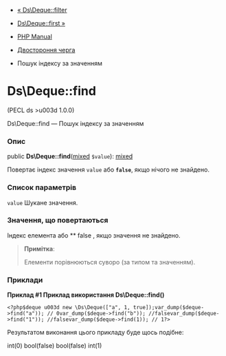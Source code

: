 - [« Ds\Deque::filter](ds-deque.filter.md)
- [Ds\Deque::first »](ds-deque.first.md)

- [PHP Manual](index.md)
- [Двостороння черга](class.ds-deque.md)
- Пошук індексу за значенням

# Ds\Deque::find

(PECL ds \>u003d 1.0.0)

Ds\Deque::find — Пошук індексу за значенням

### Опис

public
**Ds\Deque::find**([mixed](language.types.declarations.md#language.types.declarations.mixed)
`$value`):
[mixed](language.types.declarations.md#language.types.declarations.mixed)

Повертає індекс значення `value` або **`false`**, якщо нічого не
знайдено.

### Список параметрів

`value`
Шукане значення.

### Значення, що повертаються

Індекс елемента або ** false , якщо значення не знайдено.

> **Примітка**:
>
> Елементи порівнюються суворо (за типом та значенням).

### Приклади

**Приклад #1 Приклад використання **Ds\Deque::find()****

` <?php$deque u003d new \Ds\Deque(["a", 1, true]);var_dump($deque->find("a")); // 0var_dump($deque->find("b")); //falsevar_dump($deque->find("1")); //falsevar_dump($deque->find(1)); // 1?> `

Результатом виконання цього прикладу буде щось подібне:

int(0)
bool(false)
bool(false)
int(1)
